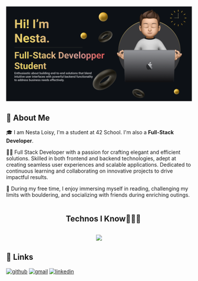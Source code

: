 <p align="center">
  <img src="https://github.com/nestaweb/nestaweb/blob/696184e0e7e8673960a5c9ad29227d1b1a1ae574/banner.png" width="1200"/>
</p>

## 🚀 About Me

🎓 I am Nesta Loisy, I'm a student at 42 School. I'm also a **Full-Stack Developer**.

👨‍💻 Full Stack Developer with a passion for crafting elegant and efficient solutions. Skilled in both frontend and backend technologies, adept at creating seamless user experiences and scalable applications. Dedicated to continuous learning and collaborating on innovative projects to drive impactful results.

🎸 During my free time, I enjoy immersing myself in reading, challenging my limits with bouldering, and socializing with friends during enriching outings.
<div id="user-content-toc">
  <ul align="center">
    <summary><h2 style="display: inline-block">Technos I Know👨🏻‍💻</h2></summary>
  </ul>
<p align="center">
  <a href="https://skillicons.dev">
    <img src="https://skillicons.dev/icons?i=git,py,c,cpp,npm,css,sass,bootstrap,tailwind,php,html,js,ts,react,vue,nextjs,vite,docker,aws,express,nodejs,prisma,mongodb,mysql,sqlite,figma,github,gitlab,postman,flutter,supabase,tailwindcss,dart&perline=14" />
  </a>
</p>

## 🔗 Links

[![github](https://img.shields.io/badge/GitHub-000000?style=for-the-badge&logo=GitHub&logoColor=white)](https://github.com/nestaweb)
[![gmail](https://img.shields.io/badge/Gmail-D14836?style=for-the-badge&logo=Gmail&logoColor=white)](mailto:nesta.web.dev@gmail.com)
[![linkedin](https://img.shields.io/badge/LinkedIn-0077B5?style=for-the-badge&logo=linkedin&logoColor=white)](https://www.linkedin.com/in/nesta-loisy/)
